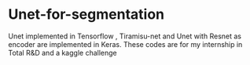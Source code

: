 # Unet-for-segmentation
Unet implemented in Tensorflow , Tiramisu-net and Unet with Resnet as encoder are implemented in Keras. These codes are for my internship in Total R&amp;D and a kaggle challenge
